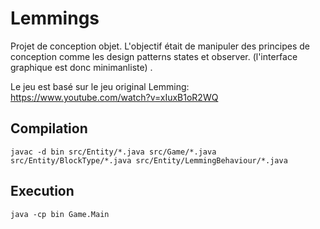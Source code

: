 # Lemmings
Projet de conception objet.
L'objectif était de  manipuler des principes de conception comme les design patterns states et observer. (l'interface graphique est donc minimanliste) .



Le jeu est basé sur le jeu original Lemming: https://www.youtube.com/watch?v=xIuxB1oR2WQ

## Compilation

`javac -d bin src/Entity/*.java src/Game/*.java src/Entity/BlockType/*.java src/Entity/LemmingBehaviour/*.java`

## Execution

`java -cp bin Game.Main`
